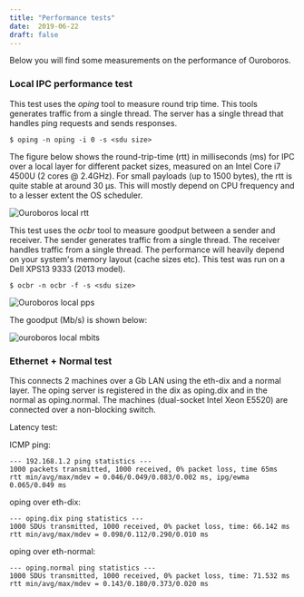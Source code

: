 ```yaml
---
title: "Performance tests"
date:  2019-06-22
draft: false
---
```


Below you will find some measurements on the performance of Ouroboros.

### Local IPC performance test

This test uses the *oping* tool to measure round trip time. This tools
generates traffic from a single thread. The server has a single thread
that handles ping requests and sends responses.

```
$ oping -n oping -i 0 -s <sdu size>
```

The figure below shows the round-trip-time (rtt) in milliseconds (ms)
for IPC over a local layer for different packet sizes, measured on an
Intel Core i7 4500U (2 cores @ 2.4GHz). For small payloads (up to 1500
bytes), the rtt is quite stable at around 30 µs. This will mostly depend
on CPU frequency and to a lesser extent the OS scheduler.

![Ouroboros local rtt](/images/avgrttlocal.png)

This test uses the *ocbr* tool to measure goodput between a sender and
receiver. The sender generates traffic from a single thread. The
receiver handles traffic from a single thread. The performance will
heavily depend on your system's memory layout (cache sizes etc). This
test was run on a Dell XPS13 9333 (2013 model).

```
$ ocbr -n ocbr -f -s <sdu size>
```

![Ouroboros local pps](/images/throughputlocalpps.png)

The goodput (Mb/s) is shown below:

![ouroboros local mbits](/images/goodputlocalmbits.png)

### Ethernet + Normal test

This connects 2 machines over a Gb LAN using the eth-dix and a normal
layer. The oping server is registered in the dix as oping.dix and in the
normal as oping.normal. The machines (dual-socket Intel Xeon E5520) are
connected over a non-blocking switch.

Latency test:

ICMP ping:

```
--- 192.168.1.2 ping statistics ---
1000 packets transmitted, 1000 received, 0% packet loss, time 65ms
rtt min/avg/max/mdev = 0.046/0.049/0.083/0.002 ms, ipg/ewma 0.065/0.049 ms
```

oping over eth-dix:

```
--- oping.dix ping statistics ---
1000 SDUs transmitted, 1000 received, 0% packet loss, time: 66.142 ms
rtt min/avg/max/mdev = 0.098/0.112/0.290/0.010 ms
```

oping over eth-normal:

```
--- oping.normal ping statistics ---
1000 SDUs transmitted, 1000 received, 0% packet loss, time: 71.532 ms
rtt min/avg/max/mdev = 0.143/0.180/0.373/0.020 ms
```
